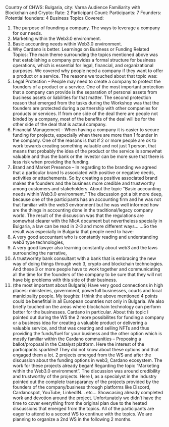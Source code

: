 Country of CHWS:
Bulgaria, city: Varna
Audience Familiarity with Blockchain and Crypto:
Rate: 2
Participant Count:
Participants: 7
Founders:
Potential founders: 4
Business Topics Covered:
1.	The purpose of founding a company. The ways to leverage a company for our needs.
2.	Marketing within the Web3.0 environment.
3.	Basic accounting needs within Web3.0 environment.
4.	Why Cardano is better.
Learnings on Business or Funding Related Topics:
The main theme surrounding the topics mentioned above was that establishing a company provides a formal structure for business operations, which is essential for legal, financial, and organizational purposes.
We covered why people need a company if they want to offer a product or a service. The reasons we touched about that topic was:
1. Legal Protection – People may need to create a company to protect the founders of a product or a service. One of the most important protection that a company can provide is the separation of personal assets from business assets or liabilities for that matter. The second protection reason that emerged from the tasks during the Workshop was that the founders are protected during a partnership with other companies for products or services. If from one side of the deal there are people not binded by a company, most of the benefits of the deal will be for the other side of the deal that is actaul company.
2. Financial Management – When having a company it is easier to secure funding for projects, especially when there are more than 1 founder in the company. One of the reasons is that if 2 or more people are ok to work towards creating something valuable and not just 1 person, that means that probably the idea of the product or the service is somewhat valuable and thus the bank or the investor can be more sure that there is less risk when providing the funding.
3. Brand and Market Presence – In regarding to the branding we agreed that a particular brand Is associated with positive or negative deeds, activities or attachements. So by creating a positive associated brand makes the founders and the business more credible and trustworthy among customers and stakeholders.
About the topic “Basic accounting needs within Web3.0 environment.” The discussion got a bit more deep, because one of the participants has an accounting firm and he was not that familiar with the web3 environment but he was well informed how are the things in accounting done in the traditional/legacy company world. The result of the discussion was that the regulations are somewhat clearer with the MicA document but nevertheless specially in Bulgaria, a law can be read in 2-3 and more different ways…
…So the result was especially in Bulgaria that people need to have:
1. A very good accountant who is constantly reading and understanding web3 type technologies,
2. A very good lawyer also learning constantly about web3 and the laws surrounding the narrative,
3. A trustworhty bank consultant with a bank that is embracing the new way of doing things through web 3, crypto and blockchain technologies.
And these 3 or more people have to work together and communicating all the time for the founders of the company to be sure that they will not have big problems with this side of their business.
4. (the most important about Bulgaria) Have very good connections in high places: ministeries, government, powerfull businesses, courts and local manicipality people.
My toughts: I think the above mentioned 4 points could be benefitial in all European countries not only in Bulgaria.
We also briefly touched on the areas where blockchain technology can perform better for the businesses. Cardano in particular. About this topic I pointed out during the WS the 2 more possibilites for funding a company or a business idea for creating a valuable product or delivering a valuable service, and that was creating and selling NFTs and thus providing the funds/fuel for your business and the other option which is mostly familiar within the Cardano communities – Proposing a ballot/proposal in the Catalyst platform. 
Here the interest of the participants sparkled! They did not know about these options and that engaged them a lot. 2 projects emerged from the WS and after the discussion about the funding options in web3, Cardano ecosystem. The work for these projects already began!
Regarding the topic “Marketing within the Web3.0 environment”.
The discussion was around credibility and trustworthy of the projects. Here I, as a specialyst in the industry pointed out the complete transparancy of the projects provided by the founders of the company/business through platforms like Discord, Cardanospot, YouTube, LinkedIN… etc…
Showcasing already completed work and devotion around the project.
Unfortunately we didn’t have the time to cover everything from the original plan due to the heated discussions that emerged from the topics. All of the participants are eager to attend to a second WS to continue with the topics. We are planning to organize a 2nd WS in the following 2 months.
